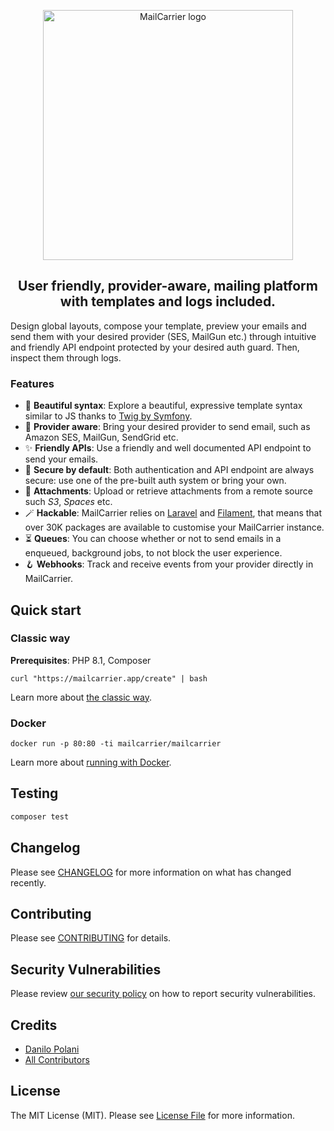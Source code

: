 <p align="center">
    <picture>
        <source media="(prefers-color-scheme: dark)" srcset="https://mailcarrier.app/images/logos/logo-light.png">
        <img src="https://mailcarrier.app/images/logos/logo-dark.png" alt="MailCarrier logo" width="400">
    </picture>
</p>

<h2 align="center">User friendly, provider-aware, mailing platform with templates and logs included.</h2>


Design global layouts, compose your template, preview your emails and send them with your desired provider (SES, MailGun etc.) through intuitive and friendly API endpoint protected by your desired auth guard. Then, inspect them through logs.  

### Features

- 🎨 **Beautiful syntax**: Explore a beautiful, expressive template syntax similar to JS thanks to [Twig by Symfony](https://twig.symfony.com).
- 🧩 **Provider aware**: Bring your desired provider to send email, such as Amazon SES, MailGun, SendGrid etc.  
- ✨ **Friendly APIs**: Use a friendly and well documented API endpoint to send your emails.
- 🔐 **Secure by default**: Both authentication and API endpoint are always secure: use one of the pre-built auth system or bring your own.
- 📎  **Attachments**: Upload or retrieve attachments from a remote source such *S3*, *Spaces* etc.
- 🪄 **Hackable**: MailCarrier relies on [Laravel](https://laravel.com/) and [Filament](https://filamentphp.com/), that means that over 30K packages are available to customise your MailCarrier instance.
- ⏳ **Queues**: You can choose whether or not to send emails in a enqueued, background jobs, to not block the user experience.
- 🪝 **Webhooks**: Track and receive events from your provider directly in MailCarrier.  

## Quick start

### Classic way

**Prerequisites**: PHP 8.1, Composer

```shell
curl "https://mailcarrier.app/create" | bash
```

Learn more about [the classic way](https://mailcarrier.app/docs/getting-started/installation).

### Docker

```shell
docker run -p 80:80 -ti mailcarrier/mailcarrier
```

Learn more about [running with Docker](https://mailcarrier.app/docs/getting-started/running-docker).

## Testing

```bash
composer test
```

## Changelog

Please see [CHANGELOG](CHANGELOG.md) for more information on what has changed recently.

## Contributing

Please see [CONTRIBUTING](https://github.com/mailcarrierapp/.github/blob/master/CONTRIBUTING.md) for details.

## Security Vulnerabilities

Please review [our security policy](../../security/policy) on how to report security vulnerabilities.

## Credits

- [Danilo Polani](https://github.com/danilopolani)
- [All Contributors](../../contributors)

## License

The MIT License (MIT). Please see [License File](LICENSE.md) for more information.
